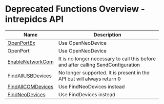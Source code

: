 # Deprecated Functions Overview - intrepidcs API

| Name                                                            | Description                                                                       |
| --------------------------------------------------------------- | --------------------------------------------------------------------------------- |
| [OpenPortEx](openportex-method-intrepidcs-api/)                 | Use OpenNeoDevice                                                                 |
| OpenPort                                                        | Use OpenNeoDevice                                                                 |
| [EnableNetworkCom](enablenetworkcom-method-intrepidcs-api.md)   | It is no longer necessary to call this before and after calling SendConfiguration |
| [FindAllUSBDevices](findallusbdevices-method-intrepidcs-api.md) | No longer supported. It is present in the API but will always return 0            |
| [FindAllCOMDevices](findallcomdevices-method-intrepidcs-api.md) | Use FindNeoDevices instead                                                        |
| [FindNeoDevices](findneodevices-method-intrepidcs-api.md)       | Use FindDevices instead                                                           |
